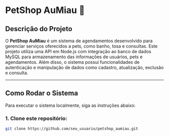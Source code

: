 # PetShop AuMiau 🐾

## Descrição do Projeto

O **PetShop AuMiau** é um sistema de agendamentos desenvolvido para gerenciar serviços oferecidos a pets, como banho, tosa e consultas. Este projeto utiliza uma API em Node.js com integração ao banco de dados MySQL para armazenamento das informações de usuários, pets e agendamentos. Além disso, o sistema possui funcionalidades de autenticação e manipulação de dados como cadastro, atualização, exclusão e consulta.

---

## Como Rodar o Sistema

Para executar o sistema localmente, siga as instruções abaixo:

### 1. Clone este repositório:
```bash
git clone https://github.com/seu_usuario/petshop_aumiau.git
